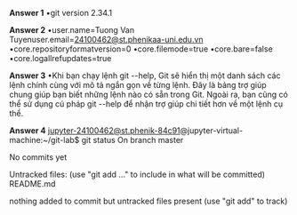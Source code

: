 **Answer 1**
•git version 2.34.1

**Answer 2**
•user.name=Tuong Van Tuyenuser.email=24100462@st.phenikaa-uni.edu.vn
•core.repositoryformatversion=0
•core.filemode=true
•core.bare=false
•core.logallrefupdates=true 

**Answer 3**
•Khi bạn chạy lệnh git --help, Git sẽ hiển thị một danh sách các lệnh chính cùng với mô tả ngắn gọn về từng lệnh. Đây là bảng trợ giúp chung giúp bạn biết những lệnh nào có sẵn trong Git. Ngoài ra, bạn cũng có thể sử dụng cú pháp git <command> --help để nhận trợ giúp chi tiết hơn về một lệnh cụ thể.

**Answer 4**
jupyter-24100462@st.phenik-84c91@jupyter-virtual-machine:~/git-lab$ git status
On branch master

No commits yet

Untracked files:
  (use "git add <file>..." to include in what will be committed)
        README.md

nothing added to commit but untracked files present (use "git add" to track)
